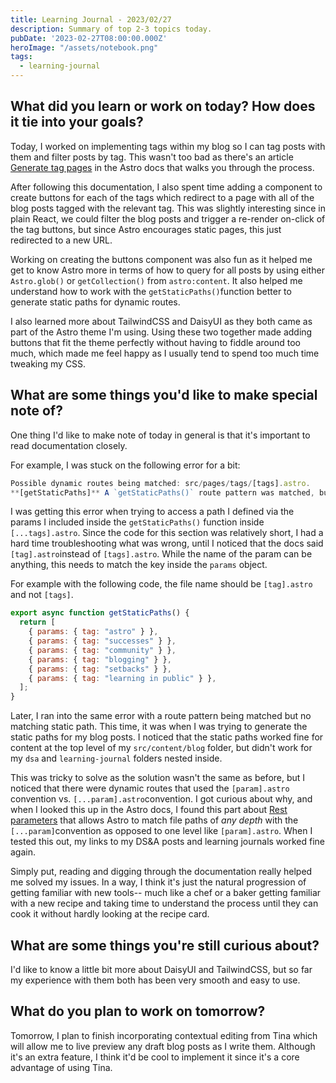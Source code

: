 ```yaml
---
title: Learning Journal - 2023/02/27
description: Summary of top 2-3 topics today.
pubDate: '2023-02-27T08:00:00.000Z'
heroImage: "/assets/notebook.png"
tags:
  - learning-journal
---
```


## What did you learn or work on today? How does it tie into your goals?

Today, I worked on implementing tags within my blog so I can tag posts with them and filter posts by tag. This wasn't too bad as there's an article  [Generate tag pages](https://docs.astro.build/en/tutorial/5-astro-api/2/ "") in the Astro docs that walks you through the process.

After following this documentation, I also spent time adding a component to create buttons for each of the tags which redirect to a page with all of the blog posts tagged with the relevant tag. This was slightly interesting since in plain React, we could filter the blog posts and trigger a re-render on-click of the tag buttons, but since Astro encourages static pages, this just redirected to a new URL.

Working on creating the buttons component was also fun as it helped me get to know Astro more in terms of how to query for all posts by using either `Astro.glob()` or `getCollection()` from `astro:content`.  It also helped me understand how to work with the `getStaticPaths()`function better to generate static paths for dynamic routes.

I also learned more about TailwindCSS and DaisyUI as they both came as part of the Astro theme I'm using. Using these two together made adding buttons that fit the theme perfectly without having to fiddle around too much, which made me feel happy as I usually tend to spend too much time tweaking my CSS.

## What are some things you'd like to make special note of?

One thing I'd like to make note of today in general is that it's important to read documentation closely.

For example, I was stuck on the following error for a bit:

```javascript
Possible dynamic routes being matched: src/pages/tags/[tags].astro.
**[getStaticPaths]** A `getStaticPaths()` route pattern was matched, but no matching static path was found for requested [pathname].
```

I was getting this error when trying to access a path I defined via the params I included inside the `getStaticPaths()` function inside `[...tags].astro`.  Since the code for this section was relatively short, I had a hard time troubleshooting what was wrong, until I noticed that the docs said `[tag].astro`instead of `[tags].astro`.
While the name of the param can be anything, this needs to match the key inside the `params` object.

For example with the following code, the file name should be `[tag].astro` and not `[tags]`.

```javascript
export async function getStaticPaths() {
  return [
    { params: { tag: "astro" } },
    { params: { tag: "successes" } },
    { params: { tag: "community" } },
    { params: { tag: "blogging" } },
    { params: { tag: "setbacks" } },
    { params: { tag: "learning in public" } },
  ];
}
```

Later, I ran into the same error with a route pattern being matched but no matching static path. This time, it was when
I was trying to generate the static paths for my blog posts. I noticed that the static paths worked fine for content at the top level of my `src/content/blog` folder, but didn't work for my `dsa` and `learning-journal` folders nested inside.

This was tricky to solve as the solution wasn't the same as before, but I noticed that there were dynamic routes that used the `[param].astro` convention vs. `[...param].astro`convention. I got curious about why, and when I looked this up in the Astro docs, I found this part about [Rest parameters](https://docs.astro.build/en/core-concepts/routing/#rest-parameters "") that allows Astro to match file paths of *any depth* with the `[...param]`convention as opposed to one level like `[param].astro`.  When I tested this out, my links to my DS\&A posts and  learning journals worked fine again.

Simply put, reading and digging through the documentation really helped me solved my issues. In a way, I think it's just the natural progression of getting familiar with new tools-- much like a chef or a baker getting familiar with a new recipe and taking time to understand the process until they can cook it without hardly looking at the recipe card.

## What are some things you're still curious about?

I'd like to know a little bit more about DaisyUI and TailwindCSS, but so far my experience with them both has been very smooth and easy to use.

## What do you plan to work on tomorrow?

Tomorrow, I plan to finish incorporating contextual editing from Tina which will allow me to live preview any draft blog posts as I write them. Although it's an extra feature, I think it'd be cool to implement it since it's a core advantage of using Tina.
